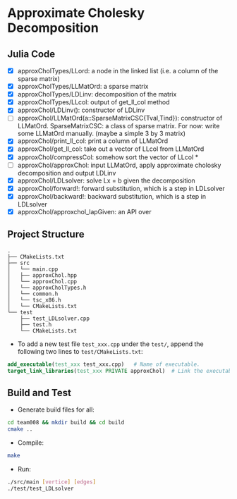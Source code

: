 # Approximate Cholesky Decomposition

## Julia Code

- [x] approxCholTypes/LLord: a node in the linked list (i.e. a column of the sparse matrix)
- [x] approxCholTypes/LLMatOrd: a sparse matrix
- [x] approxCholTypes/LDLinv: decomposition of the matrix
- [x] approxCholTypes/LLcol: output of get_ll_col method
- [x] approxChol/LDLinv(): constructor of LDLinv
- [ ] approxChol/LLMatOrd(a::SparseMatrixCSC{Tval,Tind}): constructor of LLMatOrd. SparseMatrixCSC: a class of sparse matrix. For now: write some LLMatOrd manually. (maybe a simple 3 by 3 matrix)
- [x] approxChol/print_ll_col: print a column of LLMatOrd
- [x] approxChol/get_ll_col: take out a vector of LLcol from LLMatOrd
- [x] approxChol/compressCol: somehow sort the vector of LLcol *
- [ ] approxChol/approxChol: input LLMatOrd, apply approximate cholosky decomposition and output LDLinv
- [x] approxChol/LDLsolver: solve Lx = b given the decomposition
- [x] approxChol/forward!: forward substitution, which is a step in LDLsolver
- [x] approxChol/backward!: backward substitution, which is a step in LDLsolver
- [x] approxChol/approxchol_lapGiven: an API over 

## Project Structure
``` text
.
├── CMakeLists.txt
├── src
│   └── main.cpp
│   ├── approxChol.hpp
│   └── approxChol.cpp
│   └── approxCholTypes.h
│   └── common.h
│   └── tsc_x86.h
│   └── CMakeLists.txt
└── test
    ├── test_LDLsolver.cpp
    ├── test.h
    └── CMakeLists.txt
```
- To add a new test file `test_xxx.cpp` under the `test/`, append the following two lines to `test/CMakeLists.txt`: 
``` cmake
add_executable(test_xxx test_xxx.cpp)   # Name of executable.
target_link_libraries(test_xxx PRIVATE approxChol)  # Link the executable to the library built from src/*.cpp
```

## Build and Test
- Generate build files for all:
``` bash
cd team008 && mkdir build && cd build
cmake ..
```
- Compile:
``` bash
make
```
- Run:
``` bash
./src/main [vertice] [edges]
./test/test_LDLsolver
```

